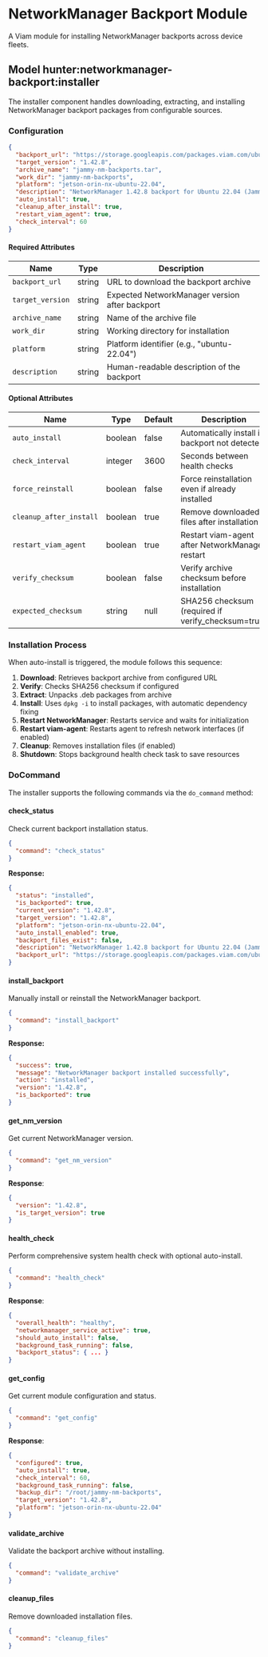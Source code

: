 # NetworkManager Backport Module

A Viam module for installing NetworkManager backports across device fleets.

## Model hunter:networkmanager-backport:installer

The installer component handles downloading, extracting, and installing NetworkManager backport packages from configurable sources.

### Configuration

```json
{
  "backport_url": "https://storage.googleapis.com/packages.viam.com/ubuntu/jammy-nm-backports.tar",
  "target_version": "1.42.8",
  "archive_name": "jammy-nm-backports.tar",
  "work_dir": "jammy-nm-backports",
  "platform": "jetson-orin-nx-ubuntu-22.04",
  "description": "NetworkManager 1.42.8 backport for Ubuntu 22.04 (Jammy)",
  "auto_install": true,
  "cleanup_after_install": true,
  "restart_viam_agent": true,
  "check_interval": 60
}
```

#### Required Attributes

| Name | Type | Description |
|------|------|-----------|
| `backport_url` | string | URL to download the backport archive |
| `target_version` | string | Expected NetworkManager version after backport |
| `archive_name` | string | Name of the archive file |
| `work_dir` | string | Working directory for installation |
| `platform` | string | Platform identifier (e.g., "ubuntu-22.04") |
| `description` | string | Human-readable description of the backport |

#### Optional Attributes

| Name | Type | Default | Description |
|------|------|-----------|-------------|
| `auto_install` | boolean | false | Automatically install if backport not detected |
| `check_interval` | integer | 3600 | Seconds between health checks |
| `force_reinstall` | boolean | false | Force reinstallation even if already installed |
| `cleanup_after_install` | boolean | true | Remove downloaded files after installation |
| `restart_viam_agent` | boolean | true | Restart viam-agent after NetworkManager restart |
| `verify_checksum` | boolean | false | Verify archive checksum before installation |
| `expected_checksum` | string | null | SHA256 checksum (required if verify_checksum=true) |

### Installation Process

When auto-install is triggered, the module follows this sequence:
1. **Download**: Retrieves backport archive from configured URL
2. **Verify**: Checks SHA256 checksum if configured
3. **Extract**: Unpacks .deb packages from archive
4. **Install**: Uses `dpkg -i` to install packages, with automatic dependency fixing
5. **Restart NetworkManager**: Restarts service and waits for initialization
6. **Restart viam-agent**:  Restarts agent to refresh network interfaces (if enabled)
7. **Cleanup**: Removes installation files (if enabled)
8. **Shutdown**: Stops background health check task to save resources

### DoCommand

The installer supports the following commands via the `do_command` method:

#### check_status
Check current backport installation status.

```json
{
  "command": "check_status"
}
```

**Response:**
```json
{
  "status": "installed",
  "is_backported": true,
  "current_version": "1.42.8",
  "target_version": "1.42.8",
  "platform": "jetson-orin-nx-ubuntu-22.04",
  "auto_install_enabled": true,
  "backport_files_exist": false,
  "description": "NetworkManager 1.42.8 backport for Ubuntu 22.04 (Jammy)",
  "backport_url": "https://storage.googleapis.com/packages.viam.com/ubuntu/jammy-nm-backports.tar"
}
```

#### install_backport
Manually install or reinstall the NetworkManager backport.

```json
{
  "command": "install_backport"
}
```

**Response:**
```json
{
  "success": true,
  "message": "NetworkManager backport installed successfully",
  "action": "installed",
  "version": "1.42.8",
  "is_backported": true
}
```

#### get_nm_version
Get current NetworkManager version.

```json
{
  "command": "get_nm_version"
}
```

**Response**:
```json
{
  "version": "1.42.8",
  "is_target_version": true
}
```


#### health_check
Perform comprehensive system health check with optional auto-install.

```json
{
  "command": "health_check"
}
```

**Response**:
```json
{
  "overall_health": "healthy",
  "networkmanager_service_active": true,
  "should_auto_install": false,
  "background_task_running": false,
  "backport_status": { ... }
}
```

#### get_config
Get current module configuration and status.

```json
{
  "command": "get_config"
}
```

**Response**:
```json
{
  "configured": true,
  "auto_install": true,
  "check_interval": 60,
  "background_task_running": false,
  "backup_dir": "/root/jammy-nm-backports",
  "target_version": "1.42.8",
  "platform": "jetson-orin-nx-ubuntu-22.04"
}
```

#### validate_archive
Validate the backport archive without installing.

```json
{
  "command": "validate_archive"
}
```

#### cleanup_files
Remove downloaded installation files.

```json
{
  "command": "cleanup_files"
}
```